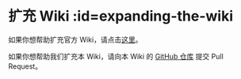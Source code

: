 # 扩充 Wiki :id=expanding-the-wiki

如果你想帮助扩充官方 Wiki，请点击[这里](https://github.com/Slimefun/Slimefun4/wiki/Expanding-the-Wiki)。

如果你想帮助我们扩充本 Wiki，请向本 Wiki 的 [GitHub 仓库](https://github.com/ybw0014/Slimefun-Wiki) 提交 Pull Request。
